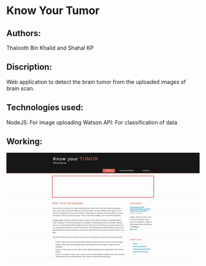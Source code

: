 # Know Your Tumor

## Authors:
Thalooth Bin Khalid and Shahal KP

## Discription:
Web application to detect the brain tumor from the uploaded images of brain scan.

## Technologies used:
NodeJS: For image uploading 
Watson API: For classification of data 

## Working:
![](kytworking.gif)
